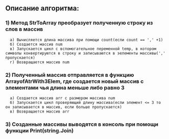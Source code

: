 ## Описание алгоритма:

### 1) Метод StrToArray преобразует полученную строку из слов в массив
      a) Вычисляется длина массива при помощи count(если count == ',' +1)
      б) Создается массив num
      в) Запускается цикл с вспомогательное переменной temp, в котором символы конвертируются в строку и записываются в эелементы массивы(',' пропускается)
      г) Возвращается массив num
### 2) Полученный массив отправляется в функцию ArrayofAtrWith3Elem, где создается новый массив с элементами чья длина меньше либо равно 3
      a) Создается массив arr с размером массива num
      б) Запускается цикл проверяющий длину массива(если элемент <= 3 то он записывается в массив, если больше пропускается)
      в) Возвращается массив arr
### 3) Созданные массивы выводятся в консоль при помощи функции Print(string.Join)
